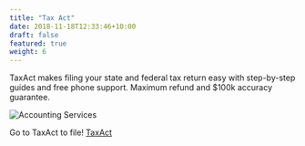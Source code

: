 ```yaml
---
title: "Tax Act"
date: 2018-11-18T12:33:46+10:00
draft: false
featured: true
weight: 6
---
```


TaxAct makes filing your state and federal tax return easy with step-by-step guides and free phone support. Maximum refund and $100k accuracy guarantee.

![Accounting Services](/images/taxact.png)

Go to TaxAct to file!
[TaxAct](https://www.taxact.com/applications/free-file)